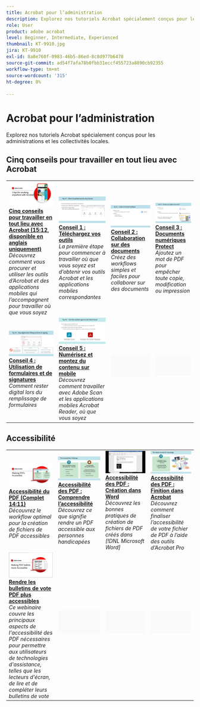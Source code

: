```yaml
---
title: Acrobat pour l’administration
description: Explorez nos tutoriels Acrobat spécialement conçus pour les administrations et les collectivités locales
role: User
product: adobe acrobat
level: Beginner, Intermediate, Experienced
thumbnail: KT-9910.jpg
jira: KT-9910
exl-id: 8a8e760f-0983-46b5-86ed-8c8d977b6478
source-git-commit: ad54f7afa78b0fbb31eccf455723a8890cb92355
workflow-type: tm+mt
source-wordcount: '315'
ht-degree: 0%

---
```


# Acrobat pour l’administration

Explorez nos tutoriels Acrobat spécialement conçus pour les administrations et les collectivités locales.

## Cinq conseils pour travailler en tout lieu avec Acrobat

<table style="table-layout:fixed">
<tr>
  <td>
    <a href="5-tips-for-working-anywhere-with-acrobat-dc-for-government.md">
      <img alt="Cinq conseils pour travailler en tout lieu avec Acrobat (15:12, disponible en anglais uniquement)" src="../../assets/5tipscomplete.png" />
    </a>
    <div>
    <a href="5-tips-for-working-anywhere-with-acrobat-dc-for-government.md"><strong>Cinq conseils pour travailler en tout lieu avec Acrobat (15:12, disponible en anglais uniquement)</strong></a>
    </div>
    <em>Découvrez comment vous procurer et utiliser les outils d’Acrobat et des applications mobiles qui l’accompagnent pour travailler où que vous soyez</em>
    <br>
  </td>
  <td>
    <a href="get-your-tools.md">
      <img alt="Conseil 1 : Téléchargez vos outils" src="../../assets/Tip1.png" />
    </a>
    <div>
    <a href="get-your-tools.md"><strong>Conseil 1 : Téléchargez vos outils</strong></a>
    </div>
    <em>La première étape pour commencer à travailler où que vous soyez est d’obtenir vos outils Acrobat et les applications mobiles correspondantes</em>
    <br>
  </td>  
  <td>
    <a href="collaborate-on-documents.md">
      <img alt="Conseil 2 : Collaboration sur des documents" src="../../assets/Tip2.png" />
    </a>
    <div>
    <a href="collaborate-on-documents.md"><strong>Conseil 2 : Collaboration sur des documents</strong></a>
    </div>
    <em>Créez des workflows simples et faciles pour collaborer sur des documents</em>
    <br>
  </td>
  <td>
    <a href="protect-digital-documents.md">
      <img alt="Conseil : Documents numériques 3Protect" src="../../assets/Tip3.png" />
    </a>
    <div>
    <a href="protect-digital-documents.md"><strong>Conseil 3 : Documents numériques Protect</strong></a>
    </div>
    <em>Ajoutez un mot de PDF pour empêcher toute copie, modification ou impression</em>
    <br>
  </td>
</tr>
  <td>
    <a href="work-with-forms-and-signatures.md">
      <img alt="Conseil 4 : Utilisation de formulaires et de signatures" src="../../assets/Tip4.png" />
    </a>
    <div>
    <a href="work-with-forms-and-signatures.md"><strong>Conseil 4 : Utilisation de formulaires et de signatures</strong></a>
    </div>
    <em>Comment rester digital lors du remplissage de formulaires</em>
    <br>
  </td>
  <td>
    <a href="scan-and-edit-on-mobile.md">
      <img alt="Conseil 5 : Numérisez et montez du contenu sur mobile" src="../../assets/Tip5.png" />
    </a>
    <div>
    <a href="scan-and-edit-on-mobile.md"><strong>Conseil 5 : Numérisez et montez du contenu sur mobile</strong></a>
    </div>
    <em>Découvrez comment travailler avec Adobe Scan et les applications mobiles Acrobat Reader, où que vous soyez</em>
    <br>
  </td>
  <td>
   <img alt="Espaceur" src="../../assets/Grayspacer.png" />
    <div>
    <br>
  </td>
  <td>
   <img alt="Espaceur" src="../../assets/Grayspacer.png" />
    <div>
    <br>
  </td>
</tr>
</table>

## Accessibilité

<table>
<tr>
  <td>
    <a href="making-pdfs-accessible.md">
      <img alt="Accessibilité du PDF (Complet 14:11)" src="../../assets/Accessiblecomplete.png" />
    </a>
    <div>
    <a href="making-pdfs-accessible.md"><strong>Accessibilité du PDF (Complet 14:11)</strong></a>
    </div>
    <em>Découvrez le workflow optimal pour la création de fichiers de PDF accessibles</em>
    <br>
  </td>
  <td>
    <a href="understanding-accessibility.md">
      <img alt="Accessibilité des PDF : Comprendre l’accessibilité" src="../../assets/Accessibiityunderstanding.png" />
    </a>
    <div>
    <a href="understanding-accessibility.md"><strong>Accessibilité des PDF : Comprendre l’accessibilité</strong></a>
    </div>
    <em>Découvrez ce que signifie rendre un PDF accessible aux personnes handicapées</em>
    <br>
  </td>  
  <td>
    <a href="collaborate-on-documents.md">
      <img alt="Accessibilité des PDF : Création dans Word" src="../../assets/Accessibilityword.png" />
    </a>
    <div>
    <a href="collaborate-on-documents.md"><strong>Accessibilité des PDF : Création dans Word</strong></a>
    </div>
    <em>Découvrez les bonnes pratiques de création de fichiers de PDF créés dans [!DNL Microsoft Word]</em>
    <br>
  </td>
   <td>
    <a href="finishing-in-acrobat.md">
      <img alt="Accessibilité des PDF : Finition dans Acrobat" src="../../assets/Accessibilityacrobat.png" />
    </a>
    <div>
    <a href="finishing-in-acrobat.md"><strong>Accessibilité des PDF : Finition dans Acrobat</strong></a>
    </div>
    <em>Découvrez comment finaliser l’accessibilité de votre fichier de PDF à l’aide des outils d’Acrobat Pro</em>
    <br>
  </td>
</tr>
<tr>
  <td>
    <a href="making-pdf-ballots-accessible.md">
      <img alt="Rendre les bulletins de vote PDF plus accessibles" src="../../assets/Accessibleballots.png" />
    </a>
    <div>
    <a href="making-pdf-ballots-accessible.md"><strong>Rendre les bulletins de vote PDF plus accessibles</strong></a>
    </div>
    <em>Ce webinaire couvre les principaux aspects de l'accessibilité des PDF nécessaires pour permettre aux utilisateurs de technologies d'assistance, telles que les lecteurs d'écran, de lire et de compléter leurs bulletins de vote</em>
    <br>
  </td>  
  <td>
   <img alt="Espaceur" src="../../assets/Grayspacer.png" />
    <div>
    <br>
  </td>
  <td>
   <img alt="Espaceur" src="../../assets/Grayspacer.png" />
    <div>
    <br>
  </td>
  <td>
   <img alt="Espaceur" src="../../assets/Grayspacer.png" />
    <div>
    <br>
  </td>
</tr>
</table>
